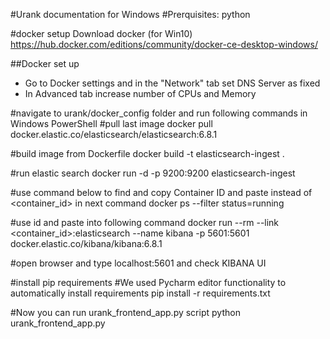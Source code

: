 #Urank documentation for Windows
#Prerquisites:
    python

#docker setup
Download docker (for Win10)
https://hub.docker.com/editions/community/docker-ce-desktop-windows/

##Docker set up
  - Go to Docker settings and in the "Network" tab set DNS Server as fixed
  - In Advanced tab increase number of CPUs and Memory

#navigate to urank/docker_config folder and run following commands in Windows PowerShell
#pull last image
docker pull docker.elastic.co/elasticsearch/elasticsearch:6.8.1

#build image from Dockerfile
docker build -t elasticsearch-ingest .

#run elastic search
docker run -d -p 9200:9200 elasticsearch-ingest

#use command below to find and copy Container ID and paste instead of <container_id> in next command
docker ps --filter status=running

#use id and paste into following command
docker  run --rm --link <container_id>:elasticsearch --name kibana -p 5601:5601 docker.elastic.co/kibana/kibana:6.8.1

#open browser and type localhost:5601 and check KIBANA UI

#install pip requirements
#We used Pycharm editor functionality to automatically install requirements
pip install -r requirements.txt


#Now you can run urank_frontend_app.py script
python urank_frontend_app.py
